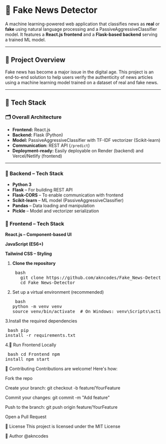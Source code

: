# 📰 Fake News Detector

A machine learning-powered web application that classifies news as **real** or **fake** using natural language processing and a PassiveAggressiveClassifier model. It features a **React.js frontend** and a **Flask-based backend** serving a trained ML model.

---

## 🚀 Project Overview

Fake news has become a major issue in the digital age. This project is an end-to-end solution to help users verify the authenticity of news articles using a machine learning model trained on a dataset of real and fake news.

---

## 🧠 Tech Stack

### 🗂️ Overall Architecture

- **Frontend:** React.js
- **Backend:** Flask (Python)
- **Model:** PassiveAggressiveClassifier with TF-IDF vectorizer (Scikit-learn)
- **Communication:** REST API (`/predict`)
- **Deployment-ready:** Easily deployable on Render (backend) and Vercel/Netlify (frontend)

---

### 🔧 Backend – Tech Stack

- **Python 3**
- **Flask** – For building REST API
- **Flask-CORS** – To enable communication with frontend
- **Scikit-learn** – ML model (PassiveAggressiveClassifier)
- **Pandas** – Data loading and manipulation
- **Pickle** – Model and vectorizer serialization

### 🎨 Frontend – Tech Stack
**React.js – Component-based UI**

**JavaScript (ES6+)**

**Tailwind CSS – Styling**

1. **Clone the repository**
   <pre lang="markdown"> bash 
      git clone https://github.com/akncodes/Fake_News-Detector.git
      cd Fake_News-Detector </pre>
   
3. Set up a virtual environment (recommended)
   <pre lang="markdown"> bash 
   python -m venv venv
   source venv/bin/activate  # On Windows: venv\Scripts\activate </pre>
   
3.Install the required dependencies
    <pre lang="markdown"> bash 
   pip install -r requirements.txt</pre>
   
4.🚀 Run Frontend Locally
    <pre lang="markdown"> bash 
   cd Frontend
  npm install
  npm start</pre>
  

🤝 Contributing
Contributions are welcome! Here's how:

Fork the repo

Create your branch: git checkout -b feature/YourFeature

Commit your changes: git commit -m "Add feature"

Push to the branch: git push origin feature/YourFeature

Open a Pull Request

📄 License
This project is licensed under the MIT License

👤 Author
@akncodes
